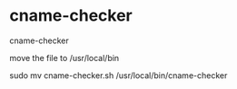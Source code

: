 # cname-checker
cname-checker

move the file to /usr/local/bin

sudo mv cname-checker.sh /usr/local/bin/cname-checker
